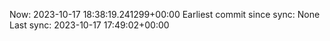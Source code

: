 Now: 2023-10-17 18:38:19.241299+00:00 Earliest commit since sync: None Last sync: 2023-10-17 17:49:02+00:00
